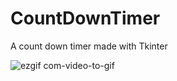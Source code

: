 # CountDownTimer
A count down timer made with Tkinter

![ezgif com-video-to-gif](https://github.com/jimmycychang/CountDownTimer/assets/103914673/b2db0f98-62e7-40d0-a6d4-67c6929c7d09)
